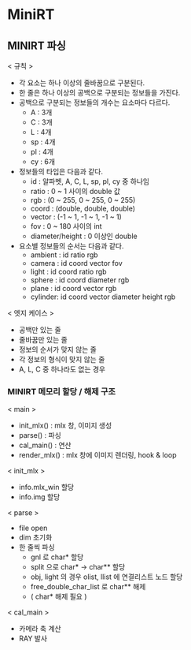 # MiniRT

## MINIRT 파싱

< 규칙 >
- 각 요소는 하나 이상의 줄바꿈으로 구분된다.
- 한 줄은 하나 이상의 공백으로 구분되는 정보들을 가진다.
- 공백으로 구분되는 정보들의 개수는 요소마다 다르다.<br>
  - A : 3개<br>
  - C : 3개<br>
  - L : 4개<br>
  - sp : 4개<br>
  - pl : 4개<br>
  - cy : 6개<br>
- 정보들의 타입은 다음과 같다.<br>
  - id : 알파벳, A, C, L, sp, pl, cy 중 하나임<br>
  - ratio : 0 ~ 1 사이의 double 값<br>
  - rgb : (0 ~ 255, 0 ~ 255, 0 ~ 255)<br>
  - coord : (double, double, double)<br>
  - vector : (-1 ~ 1, -1 ~ 1, -1 ~ 1)<br>
  - fov : 0 ~ 180 사이의 int<br>
  - diameter/height : 0 이상인 double<br>
- 요소별 정보들의 순서는 다음과 같다.<br>
  - ambient : id ratio rgb<br>
  - camera : id coord vector fov<br>
  - light : id coord ratio rgb<br>
  - sphere : id coord diameter rgb<br>
  - plane : id coord vector rgb<br>
  - cylinder: id coord vector diameter height rgb<br>

< 엣지 케이스 >
- 공백만 있는 줄
- 줄바꿈만 있는 줄
- 정보의 순서가 맞지 않는 줄
- 각 정보의 형식이 맞지 않는 줄
- A, L, C 중 하나라도 없는 경우


### MINIRT 메모리 할당 / 해제 구조

< main >
- init_mlx() : mlx 창, 이미지 생성
- parse() : 파싱
- cal_main() : 연산
- render_mlx() : mlx 창에 이미지 렌더링, hook & loop

< init_mlx >
- info.mlx_win 할당
- info.img 할당

< parse >
- file open
- dim 초기화
- 한 줄씩 파싱
  - gnl 로 char* 할당
  - split 으로 char* -> char** 할당
  - obj, light 의 경우 olist, llist 에 연결리스트 노드 할당
  - free_double_char_list 로 char** 해제
  - ( char* 해제 필요 )

< cal_main >
- 카메라 축 계산
- RAY 발사